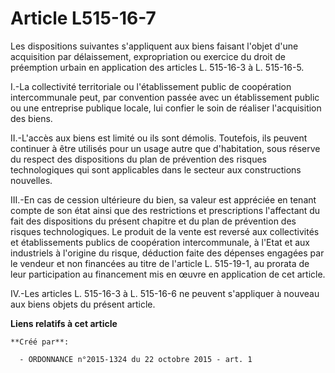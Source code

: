 # Article L515-16-7

Les dispositions suivantes s'appliquent aux biens faisant l'objet d'une acquisition par délaissement, expropriation ou
exercice du droit de préemption urbain en application des articles L. 515-16-3 à L. 515-16-5. 

I.-La collectivité territoriale ou l'établissement public de coopération intercommunale peut, par convention passée avec un
établissement public ou une entreprise publique locale, lui confier le soin de réaliser l'acquisition des biens. 

II.-L'accès aux biens est limité ou ils sont démolis. Toutefois, ils peuvent continuer à être utilisés pour un usage autre
que d'habitation, sous réserve du respect des dispositions du plan de prévention des risques technologiques qui sont
applicables dans le secteur aux constructions nouvelles. 

III.-En cas de cession ultérieure du bien, sa valeur est appréciée en tenant compte de son état ainsi que des restrictions et
prescriptions l'affectant du fait des dispositions du présent chapitre et du plan de prévention des risques technologiques.
Le produit de la vente est reversé aux collectivités et établissements publics de coopération intercommunale, à l'Etat et aux
industriels à l'origine du risque, déduction faite des dépenses engagées par le vendeur et non financées au titre de
l'article L. 515-19-1, au prorata de leur participation au financement mis en œuvre en application de cet article. 

IV.-Les articles L. 515-16-3 à L. 515-16-6 ne peuvent s'appliquer à nouveau aux biens objets du présent article.

**Liens relatifs à cet article**

	**Créé par**:

	  - ORDONNANCE n°2015-1324 du 22 octobre 2015 - art. 1
